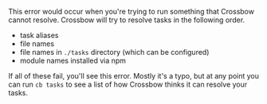 This error would occur when you're trying to run something that Crossbow cannot resolve. Crossbow 
will try to resolve tasks in the following order.

- task aliases
- file names
- file names in `./tasks` directory (which can be configured)
- module names installed via npm

If all of these fail, you'll see this error. Mostly it's a typo, but at any point
you can run `cb tasks` to see a list of how Crossbow thinks it can resolve your tasks.
